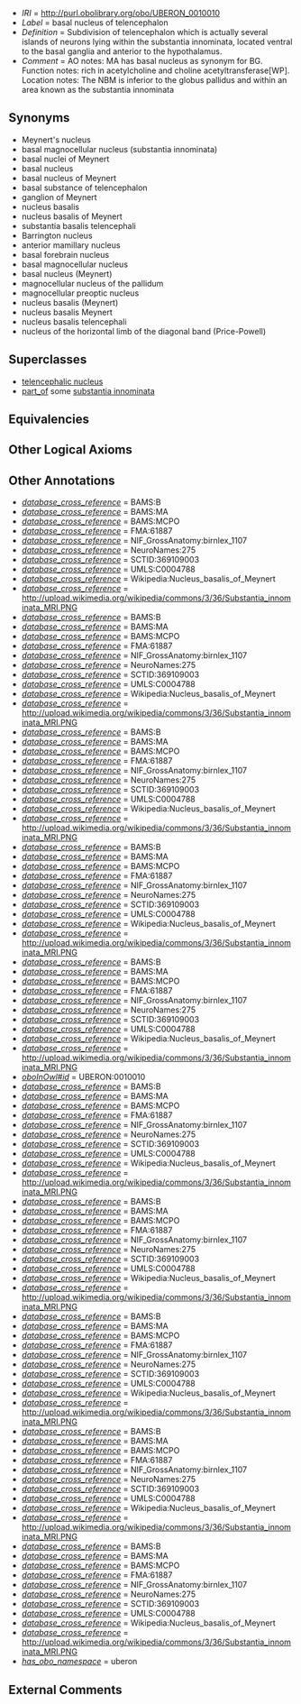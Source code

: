  * *IRI* = http://purl.obolibrary.org/obo/UBERON_0010010
 * *Label* = basal nucleus of telencephalon
 * *Definition* = Subdivision of telencephalon which is actually several islands of neurons lying within the substantia innominata, located ventral to the basal ganglia and anterior to the hypothalamus.
 * *Comment* = AO notes: MA has basal nucleus as synonym for BG. Function notes: rich in acetylcholine and choline acetyltransferase[WP]. Location notes: The NBM is inferior to the globus pallidus and within an area known as the substantia innominata

## Synonyms

 * Meynert's nucleus
 * basal magnocellular nucleus (substantia innominata)
 * basal nuclei of Meynert
 * basal nucleus
 * basal nucleus of Meynert
 * basal substance of telencephalon
 * ganglion of Meynert
 * nucleus basalis
 * nucleus basalis of Meynert
 * substantia basalis telencephali
 * Barrington nucleus
 * anterior mamillary nucleus
 * basal forebrain nucleus
 * basal magnocellular nucleus
 * basal nucleus (Meynert)
 * magnocellular nucleus of the pallidum
 * magnocellular preoptic nucleus
 * nucleus basalis (Meynert)
 * nucleus basalis Meynert
 * nucleus basalis telencephali
 * nucleus of the horizontal limb of the diagonal band (Price-Powell)

## Superclasses

 * [telencephalic nucleus](../../UBERON/63/UBERON_0009663.md)
 * [part_of](../../BFO/50/BFO_0000050.md) some [substantia innominata](../../UBERON/17/UBERON_0003017.md)

## Equivalencies


## Other Logical Axioms


## Other Annotations

 * *[database_cross_reference](../../ef/oboInOwl#hasDbXref.md)* = BAMS:B
 * *[database_cross_reference](../../ef/oboInOwl#hasDbXref.md)* = BAMS:MA
 * *[database_cross_reference](../../ef/oboInOwl#hasDbXref.md)* = BAMS:MCPO
 * *[database_cross_reference](../../ef/oboInOwl#hasDbXref.md)* = FMA:61887
 * *[database_cross_reference](../../ef/oboInOwl#hasDbXref.md)* = NIF_GrossAnatomy:birnlex_1107
 * *[database_cross_reference](../../ef/oboInOwl#hasDbXref.md)* = NeuroNames:275
 * *[database_cross_reference](../../ef/oboInOwl#hasDbXref.md)* = SCTID:369109003
 * *[database_cross_reference](../../ef/oboInOwl#hasDbXref.md)* = UMLS:C0004788
 * *[database_cross_reference](../../ef/oboInOwl#hasDbXref.md)* = Wikipedia:Nucleus_basalis_of_Meynert
 * *[database_cross_reference](../../ef/oboInOwl#hasDbXref.md)* = http://upload.wikimedia.org/wikipedia/commons/3/36/Substantia_innominata_MRI.PNG
 * *[database_cross_reference](../../ef/oboInOwl#hasDbXref.md)* = BAMS:B
 * *[database_cross_reference](../../ef/oboInOwl#hasDbXref.md)* = BAMS:MA
 * *[database_cross_reference](../../ef/oboInOwl#hasDbXref.md)* = BAMS:MCPO
 * *[database_cross_reference](../../ef/oboInOwl#hasDbXref.md)* = FMA:61887
 * *[database_cross_reference](../../ef/oboInOwl#hasDbXref.md)* = NIF_GrossAnatomy:birnlex_1107
 * *[database_cross_reference](../../ef/oboInOwl#hasDbXref.md)* = NeuroNames:275
 * *[database_cross_reference](../../ef/oboInOwl#hasDbXref.md)* = SCTID:369109003
 * *[database_cross_reference](../../ef/oboInOwl#hasDbXref.md)* = UMLS:C0004788
 * *[database_cross_reference](../../ef/oboInOwl#hasDbXref.md)* = Wikipedia:Nucleus_basalis_of_Meynert
 * *[database_cross_reference](../../ef/oboInOwl#hasDbXref.md)* = http://upload.wikimedia.org/wikipedia/commons/3/36/Substantia_innominata_MRI.PNG
 * *[database_cross_reference](../../ef/oboInOwl#hasDbXref.md)* = BAMS:B
 * *[database_cross_reference](../../ef/oboInOwl#hasDbXref.md)* = BAMS:MA
 * *[database_cross_reference](../../ef/oboInOwl#hasDbXref.md)* = BAMS:MCPO
 * *[database_cross_reference](../../ef/oboInOwl#hasDbXref.md)* = FMA:61887
 * *[database_cross_reference](../../ef/oboInOwl#hasDbXref.md)* = NIF_GrossAnatomy:birnlex_1107
 * *[database_cross_reference](../../ef/oboInOwl#hasDbXref.md)* = NeuroNames:275
 * *[database_cross_reference](../../ef/oboInOwl#hasDbXref.md)* = SCTID:369109003
 * *[database_cross_reference](../../ef/oboInOwl#hasDbXref.md)* = UMLS:C0004788
 * *[database_cross_reference](../../ef/oboInOwl#hasDbXref.md)* = Wikipedia:Nucleus_basalis_of_Meynert
 * *[database_cross_reference](../../ef/oboInOwl#hasDbXref.md)* = http://upload.wikimedia.org/wikipedia/commons/3/36/Substantia_innominata_MRI.PNG
 * *[database_cross_reference](../../ef/oboInOwl#hasDbXref.md)* = BAMS:B
 * *[database_cross_reference](../../ef/oboInOwl#hasDbXref.md)* = BAMS:MA
 * *[database_cross_reference](../../ef/oboInOwl#hasDbXref.md)* = BAMS:MCPO
 * *[database_cross_reference](../../ef/oboInOwl#hasDbXref.md)* = FMA:61887
 * *[database_cross_reference](../../ef/oboInOwl#hasDbXref.md)* = NIF_GrossAnatomy:birnlex_1107
 * *[database_cross_reference](../../ef/oboInOwl#hasDbXref.md)* = NeuroNames:275
 * *[database_cross_reference](../../ef/oboInOwl#hasDbXref.md)* = SCTID:369109003
 * *[database_cross_reference](../../ef/oboInOwl#hasDbXref.md)* = UMLS:C0004788
 * *[database_cross_reference](../../ef/oboInOwl#hasDbXref.md)* = Wikipedia:Nucleus_basalis_of_Meynert
 * *[database_cross_reference](../../ef/oboInOwl#hasDbXref.md)* = http://upload.wikimedia.org/wikipedia/commons/3/36/Substantia_innominata_MRI.PNG
 * *[database_cross_reference](../../ef/oboInOwl#hasDbXref.md)* = BAMS:B
 * *[database_cross_reference](../../ef/oboInOwl#hasDbXref.md)* = BAMS:MA
 * *[database_cross_reference](../../ef/oboInOwl#hasDbXref.md)* = BAMS:MCPO
 * *[database_cross_reference](../../ef/oboInOwl#hasDbXref.md)* = FMA:61887
 * *[database_cross_reference](../../ef/oboInOwl#hasDbXref.md)* = NIF_GrossAnatomy:birnlex_1107
 * *[database_cross_reference](../../ef/oboInOwl#hasDbXref.md)* = NeuroNames:275
 * *[database_cross_reference](../../ef/oboInOwl#hasDbXref.md)* = SCTID:369109003
 * *[database_cross_reference](../../ef/oboInOwl#hasDbXref.md)* = UMLS:C0004788
 * *[database_cross_reference](../../ef/oboInOwl#hasDbXref.md)* = Wikipedia:Nucleus_basalis_of_Meynert
 * *[database_cross_reference](../../ef/oboInOwl#hasDbXref.md)* = http://upload.wikimedia.org/wikipedia/commons/3/36/Substantia_innominata_MRI.PNG
 * *[oboInOwl#id](../../id/oboInOwl#id.md)* = UBERON:0010010
 * *[database_cross_reference](../../ef/oboInOwl#hasDbXref.md)* = BAMS:B
 * *[database_cross_reference](../../ef/oboInOwl#hasDbXref.md)* = BAMS:MA
 * *[database_cross_reference](../../ef/oboInOwl#hasDbXref.md)* = BAMS:MCPO
 * *[database_cross_reference](../../ef/oboInOwl#hasDbXref.md)* = FMA:61887
 * *[database_cross_reference](../../ef/oboInOwl#hasDbXref.md)* = NIF_GrossAnatomy:birnlex_1107
 * *[database_cross_reference](../../ef/oboInOwl#hasDbXref.md)* = NeuroNames:275
 * *[database_cross_reference](../../ef/oboInOwl#hasDbXref.md)* = SCTID:369109003
 * *[database_cross_reference](../../ef/oboInOwl#hasDbXref.md)* = UMLS:C0004788
 * *[database_cross_reference](../../ef/oboInOwl#hasDbXref.md)* = Wikipedia:Nucleus_basalis_of_Meynert
 * *[database_cross_reference](../../ef/oboInOwl#hasDbXref.md)* = http://upload.wikimedia.org/wikipedia/commons/3/36/Substantia_innominata_MRI.PNG
 * *[database_cross_reference](../../ef/oboInOwl#hasDbXref.md)* = BAMS:B
 * *[database_cross_reference](../../ef/oboInOwl#hasDbXref.md)* = BAMS:MA
 * *[database_cross_reference](../../ef/oboInOwl#hasDbXref.md)* = BAMS:MCPO
 * *[database_cross_reference](../../ef/oboInOwl#hasDbXref.md)* = FMA:61887
 * *[database_cross_reference](../../ef/oboInOwl#hasDbXref.md)* = NIF_GrossAnatomy:birnlex_1107
 * *[database_cross_reference](../../ef/oboInOwl#hasDbXref.md)* = NeuroNames:275
 * *[database_cross_reference](../../ef/oboInOwl#hasDbXref.md)* = SCTID:369109003
 * *[database_cross_reference](../../ef/oboInOwl#hasDbXref.md)* = UMLS:C0004788
 * *[database_cross_reference](../../ef/oboInOwl#hasDbXref.md)* = Wikipedia:Nucleus_basalis_of_Meynert
 * *[database_cross_reference](../../ef/oboInOwl#hasDbXref.md)* = http://upload.wikimedia.org/wikipedia/commons/3/36/Substantia_innominata_MRI.PNG
 * *[database_cross_reference](../../ef/oboInOwl#hasDbXref.md)* = BAMS:B
 * *[database_cross_reference](../../ef/oboInOwl#hasDbXref.md)* = BAMS:MA
 * *[database_cross_reference](../../ef/oboInOwl#hasDbXref.md)* = BAMS:MCPO
 * *[database_cross_reference](../../ef/oboInOwl#hasDbXref.md)* = FMA:61887
 * *[database_cross_reference](../../ef/oboInOwl#hasDbXref.md)* = NIF_GrossAnatomy:birnlex_1107
 * *[database_cross_reference](../../ef/oboInOwl#hasDbXref.md)* = NeuroNames:275
 * *[database_cross_reference](../../ef/oboInOwl#hasDbXref.md)* = SCTID:369109003
 * *[database_cross_reference](../../ef/oboInOwl#hasDbXref.md)* = UMLS:C0004788
 * *[database_cross_reference](../../ef/oboInOwl#hasDbXref.md)* = Wikipedia:Nucleus_basalis_of_Meynert
 * *[database_cross_reference](../../ef/oboInOwl#hasDbXref.md)* = http://upload.wikimedia.org/wikipedia/commons/3/36/Substantia_innominata_MRI.PNG
 * *[database_cross_reference](../../ef/oboInOwl#hasDbXref.md)* = BAMS:B
 * *[database_cross_reference](../../ef/oboInOwl#hasDbXref.md)* = BAMS:MA
 * *[database_cross_reference](../../ef/oboInOwl#hasDbXref.md)* = BAMS:MCPO
 * *[database_cross_reference](../../ef/oboInOwl#hasDbXref.md)* = FMA:61887
 * *[database_cross_reference](../../ef/oboInOwl#hasDbXref.md)* = NIF_GrossAnatomy:birnlex_1107
 * *[database_cross_reference](../../ef/oboInOwl#hasDbXref.md)* = NeuroNames:275
 * *[database_cross_reference](../../ef/oboInOwl#hasDbXref.md)* = SCTID:369109003
 * *[database_cross_reference](../../ef/oboInOwl#hasDbXref.md)* = UMLS:C0004788
 * *[database_cross_reference](../../ef/oboInOwl#hasDbXref.md)* = Wikipedia:Nucleus_basalis_of_Meynert
 * *[database_cross_reference](../../ef/oboInOwl#hasDbXref.md)* = http://upload.wikimedia.org/wikipedia/commons/3/36/Substantia_innominata_MRI.PNG
 * *[database_cross_reference](../../ef/oboInOwl#hasDbXref.md)* = BAMS:B
 * *[database_cross_reference](../../ef/oboInOwl#hasDbXref.md)* = BAMS:MA
 * *[database_cross_reference](../../ef/oboInOwl#hasDbXref.md)* = BAMS:MCPO
 * *[database_cross_reference](../../ef/oboInOwl#hasDbXref.md)* = FMA:61887
 * *[database_cross_reference](../../ef/oboInOwl#hasDbXref.md)* = NIF_GrossAnatomy:birnlex_1107
 * *[database_cross_reference](../../ef/oboInOwl#hasDbXref.md)* = NeuroNames:275
 * *[database_cross_reference](../../ef/oboInOwl#hasDbXref.md)* = SCTID:369109003
 * *[database_cross_reference](../../ef/oboInOwl#hasDbXref.md)* = UMLS:C0004788
 * *[database_cross_reference](../../ef/oboInOwl#hasDbXref.md)* = Wikipedia:Nucleus_basalis_of_Meynert
 * *[database_cross_reference](../../ef/oboInOwl#hasDbXref.md)* = http://upload.wikimedia.org/wikipedia/commons/3/36/Substantia_innominata_MRI.PNG
 * *[has_obo_namespace](../../ce/oboInOwl#hasOBONamespace.md)* = uberon

## External Comments


